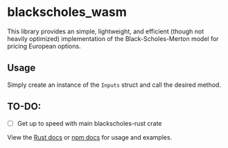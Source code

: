 # blackscholes_wasm
  
This library provides an simple, lightweight, and efficient (though not heavily optimized) implementation of the Black-Scholes-Merton model for pricing European options.  
  
## Usage  
  
Simply create an instance of the `Inputs` struct and call the desired method.  

## TO-DO:
- [ ] Get up to speed with main blackscholes-rust crate

View the [Rust docs](https://docs.rs/blackscholes_wasm) or [npm docs](https://www.npmjs.com/package/@haydenr4/blackscholes_wasm) for usage and examples.  
